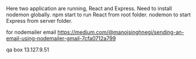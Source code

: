 Here two application are running, React and Express.
Need to install nodemon globally.
npm start to run React from root folder.
nodemon to start Express from server folder.


for nodemailer email
https://medium.com/@manojsinghnegi/sending-an-email-using-nodemailer-gmail-7cfa0712a799


qa box
13.127.9.51
